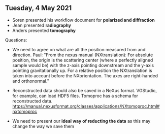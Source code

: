 ## Tuesday, 4 May 2021

- Soren presented his workflow document for **polarized and diffraction**
- Jean presented **radiography**
- Anders presented **tomography**

Questions:

-  We need to agree on what are all the position measured from and direction. 
    Paul: "From the nexus manual (NXtranslation): For absolute position, the origin is the scattering center (where a perfectly aligned sample would be) 
    with the z-axis pointing downstream and the y-axis pointing gravitationally up. For a relative position the NXtranslation is taken into account before 
    the NXorientation. The axes are right-handed and orthonormal."

- Reconstructed data should also be saved in a NeXus format. VGStudio, for example, can load HDF5 files. Tomoproc has a schema for reconstructed data.
  https://manual.nexusformat.org/classes/applications/NXtomoproc.html#nxtomoproc
  
- We need to present our **ideal way of reducting the data** as this may change the way we save them
